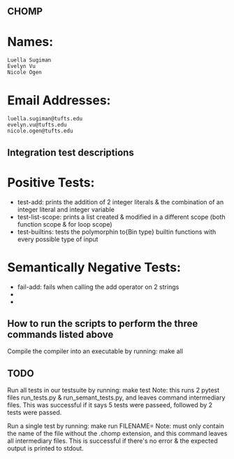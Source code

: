 ## CHOMP ##
# Names: 
    Luella Sugiman
    Evelyn Vu
    Nicole Ogen

# Email Addresses: 
    luella.sugiman@tufts.edu
    evelyn.vu@tufts.edu
    nicole.ogen@tufts.edu

## Integration test descriptions ##
# Positive Tests:
- test-add: prints the addition of 2 integer literals & the combination of an 
    integer literal and integer variable
- test-list-scope: prints a list created & modified in a different scope (both
    function scope & for loop scope)
- test-builtins: tests the polymorphin to{Bin type} builtin functions with every 
    possible type of input

# Semantically Negative Tests: 
- fail-add: fails when calling the add operator on 2 strings
- 
- 
  
## How to run the scripts to perform the three commands listed above ##
Compile the compiler into an executable by running: 
    make all

## TODO ##

Run all tests in our testsuite by running:
    make test
Note: this runs 2 pytest files run_tests.py & run_semant_tests.py, and leaves
command intermediary files. This was successful if it says 5 tests were passeed, 
followed by 2 tests were passed. 

Run a single test by running:
    make run FILENAME=<filename>
Note: <filename> must only contain the name of the file without the .chomp extension,
and this command leaves all intermediary files. This is successful if there's no error & the expected output is printed to stdout.